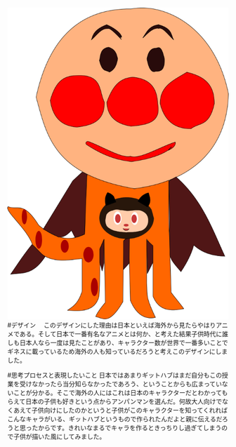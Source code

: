 
![github](https://github.com/kurikenta/Kenta/blob/master/%E3%82%A2%E3%83%B3%E3%83%91%E3%83%B3%E3%83%9E%E3%83%B3111111111111.png?raw=true)
#デザイン　
このデザインにした理由は日本といえば海外から見たらやはりアニメである。そして日本で一番有名なアニメとは何か、と考えた結果子供時代に誰しも日本人なら一度は見たことがあり、キャラクター数が世界で一番多いことでギネスに載っているため海外の人も知っているだろうと考えこのデザインにしました。

#思考プロセスと表現したいこと
日本ではあまりギットハブはまだ自分もこの授業を受けなかったら当分知らなかったであろう、ということからも広まっていないことが分かる。そこで海外の人にはこれは日本のキャラクターだとわかってもらえて日本の子供も好きという点からアンパンマンを選んだ。何故大人向けでなくあえて子供向けにしたのかというと子供がこのキャラクターを知ってくれればこんなキャラがいる、ギットハブというもので作られたんだよと親に伝えるだろうと思ったからです。きれいなまるでキャラを作るときっちりし過ぎてしまうので子供が描いた風にしてみました。
